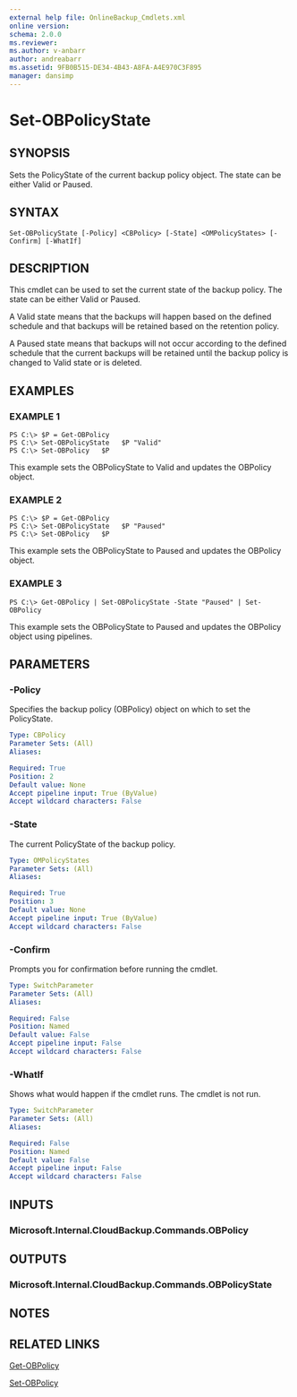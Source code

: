 ```yaml
---
external help file: OnlineBackup_Cmdlets.xml
online version: 
schema: 2.0.0
ms.reviewer:
ms.author: v-anbarr
author: andreabarr
ms.assetid: 9FB0B515-DE34-4B43-A8FA-A4E970C3F895
manager: dansimp
---
```


# Set-OBPolicyState

## SYNOPSIS
Sets the PolicyState of the current backup policy object.
The state can be either Valid or Paused.

## SYNTAX

```
Set-OBPolicyState [-Policy] <CBPolicy> [-State] <OMPolicyStates> [-Confirm] [-WhatIf]
```

## DESCRIPTION
This cmdlet can be used to set the current state of the backup policy.
The state can be either Valid or Paused.

A Valid state means that the backups will happen based on the defined schedule and that backups will be retained based on the retention policy.

A Paused state means that backups will not occur according to the defined schedule that the current backups will be retained until the backup policy is changed to Valid state or is deleted.

## EXAMPLES

### EXAMPLE 1
```
PS C:\> $P = Get-OBPolicy
PS C:\> Set-OBPolicyState   $P "Valid"
PS C:\> Set-OBPolicy   $P
```

This example sets the OBPolicyState to Valid and updates the OBPolicy object.

### EXAMPLE 2
```
PS C:\> $P = Get-OBPolicy
PS C:\> Set-OBPolicyState   $P "Paused"
PS C:\> Set-OBPolicy   $P
```

This example sets the OBPolicyState to Paused and updates the OBPolicy object.

### EXAMPLE 3
```
PS C:\> Get-OBPolicy | Set-OBPolicyState -State "Paused" | Set-OBPolicy
```

This example sets the OBPolicyState to Paused and updates the OBPolicy object using pipelines.

## PARAMETERS

### -Policy
Specifies the backup policy (OBPolicy) object on which to set the PolicyState.

```yaml
Type: CBPolicy
Parameter Sets: (All)
Aliases: 

Required: True
Position: 2
Default value: None
Accept pipeline input: True (ByValue)
Accept wildcard characters: False
```

### -State
The current PolicyState of the backup policy.

```yaml
Type: OMPolicyStates
Parameter Sets: (All)
Aliases: 

Required: True
Position: 3
Default value: None
Accept pipeline input: True (ByValue)
Accept wildcard characters: False
```

### -Confirm
Prompts you for confirmation before running the cmdlet.

```yaml
Type: SwitchParameter
Parameter Sets: (All)
Aliases: 

Required: False
Position: Named
Default value: False
Accept pipeline input: False
Accept wildcard characters: False
```

### -WhatIf
Shows what would happen if the cmdlet runs.
The cmdlet is not run.

```yaml
Type: SwitchParameter
Parameter Sets: (All)
Aliases: 

Required: False
Position: Named
Default value: False
Accept pipeline input: False
Accept wildcard characters: False
```

## INPUTS

### Microsoft.Internal.CloudBackup.Commands.OBPolicy

## OUTPUTS

### Microsoft.Internal.CloudBackup.Commands.OBPolicyState

## NOTES

## RELATED LINKS

[Get-OBPolicy](./Get-OBPolicy.md)

[Set-OBPolicy](./Set-OBPolicy.md)

